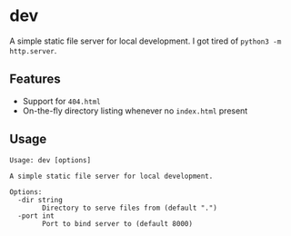 # dev

A simple static file server for local development. I got tired of `python3 -m http.server`.

## Features

- Support for `404.html`
- On-the-fly directory listing whenever no `index.html` present

## Usage

```
Usage: dev [options]

A simple static file server for local development.

Options:
  -dir string
        Directory to serve files from (default ".")
  -port int
        Port to bind server to (default 8000)
```
